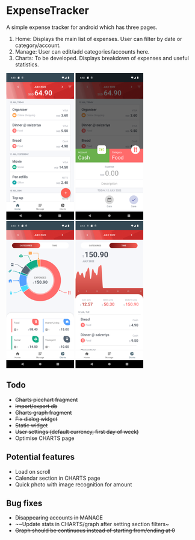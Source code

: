 # ExpenseTracker
A simple expense tracker for android which has three pages.
1. Home: Displays the main list of expenses. User can filter by date or category/account.
2. Manage: User can edit/add categories/accounts here.
3. Charts: To be developed. Displays breakdown of expenses and useful statistics.

<img src="https://github.com/rachung2510/ExpenseTracker/blob/master/screenshots/screenshot-home.png?raw=true" alt="Home Page" width="180" /> <img src="https://github.com/rachung2510/ExpenseTracker/blob/master/screenshots/screenshot-expense.png?raw=true" alt="Add expense" width="180" /> <img src="https://github.com/rachung2510/ExpenseTracker/blob/master/screenshots/screenshot-piechart.png?raw=true" alt="Piechart" width="180" /> <img src="https://github.com/rachung2510/ExpenseTracker/blob/master/screenshots/screenshot-graph.png?raw=true" alt="Graph of expenses over time" width="180" />

## Todo
- ~~Charts piechart fragment~~
- ~~Import/export db~~
- ~~Charts graph fragment~~
- ~~Fix dialog widget~~
- ~~Static widget~~
- ~~User settings (default currency, first day of week)~~
- Optimise CHARTS page

## Potential features
- Load on scroll
- Calendar section in CHARTS page
- Quick photo with image recognition for amount

## Bug fixes
- ~~Disappearing accounts in MANAGE~~
- ~~Update stats in CHARTS/graph after setting section filters~
- ~~Graph should be continuous instead of starting from/ending at 0~~
